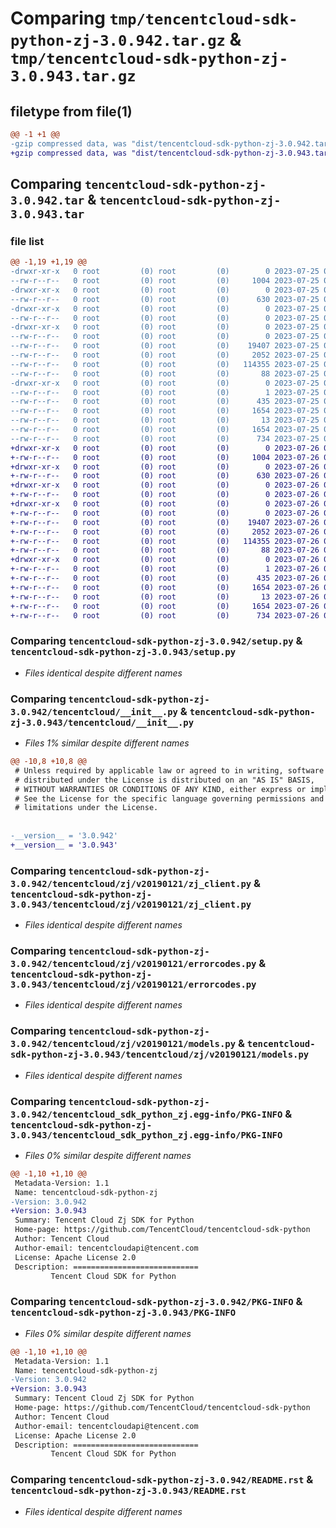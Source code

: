 # Comparing `tmp/tencentcloud-sdk-python-zj-3.0.942.tar.gz` & `tmp/tencentcloud-sdk-python-zj-3.0.943.tar.gz`

## filetype from file(1)

```diff
@@ -1 +1 @@
-gzip compressed data, was "dist/tencentcloud-sdk-python-zj-3.0.942.tar", last modified: Tue Jul 25 04:30:39 2023, max compression
+gzip compressed data, was "dist/tencentcloud-sdk-python-zj-3.0.943.tar", last modified: Wed Jul 26 00:49:09 2023, max compression
```

## Comparing `tencentcloud-sdk-python-zj-3.0.942.tar` & `tencentcloud-sdk-python-zj-3.0.943.tar`

### file list

```diff
@@ -1,19 +1,19 @@
-drwxr-xr-x   0 root         (0) root         (0)        0 2023-07-25 04:30:39.000000 tencentcloud-sdk-python-zj-3.0.942/
--rw-r--r--   0 root         (0) root         (0)     1004 2023-07-25 04:30:39.000000 tencentcloud-sdk-python-zj-3.0.942/setup.py
-drwxr-xr-x   0 root         (0) root         (0)        0 2023-07-25 04:30:39.000000 tencentcloud-sdk-python-zj-3.0.942/tencentcloud/
--rw-r--r--   0 root         (0) root         (0)      630 2023-07-25 04:30:39.000000 tencentcloud-sdk-python-zj-3.0.942/tencentcloud/__init__.py
-drwxr-xr-x   0 root         (0) root         (0)        0 2023-07-25 04:30:39.000000 tencentcloud-sdk-python-zj-3.0.942/tencentcloud/zj/
--rw-r--r--   0 root         (0) root         (0)        0 2023-07-25 04:30:39.000000 tencentcloud-sdk-python-zj-3.0.942/tencentcloud/zj/__init__.py
-drwxr-xr-x   0 root         (0) root         (0)        0 2023-07-25 04:30:39.000000 tencentcloud-sdk-python-zj-3.0.942/tencentcloud/zj/v20190121/
--rw-r--r--   0 root         (0) root         (0)        0 2023-07-25 04:30:39.000000 tencentcloud-sdk-python-zj-3.0.942/tencentcloud/zj/v20190121/__init__.py
--rw-r--r--   0 root         (0) root         (0)    19407 2023-07-25 04:30:39.000000 tencentcloud-sdk-python-zj-3.0.942/tencentcloud/zj/v20190121/zj_client.py
--rw-r--r--   0 root         (0) root         (0)     2052 2023-07-25 04:30:39.000000 tencentcloud-sdk-python-zj-3.0.942/tencentcloud/zj/v20190121/errorcodes.py
--rw-r--r--   0 root         (0) root         (0)   114355 2023-07-25 04:30:39.000000 tencentcloud-sdk-python-zj-3.0.942/tencentcloud/zj/v20190121/models.py
--rw-r--r--   0 root         (0) root         (0)       88 2023-07-25 04:30:39.000000 tencentcloud-sdk-python-zj-3.0.942/setup.cfg
-drwxr-xr-x   0 root         (0) root         (0)        0 2023-07-25 04:30:39.000000 tencentcloud-sdk-python-zj-3.0.942/tencentcloud_sdk_python_zj.egg-info/
--rw-r--r--   0 root         (0) root         (0)        1 2023-07-25 04:30:39.000000 tencentcloud-sdk-python-zj-3.0.942/tencentcloud_sdk_python_zj.egg-info/dependency_links.txt
--rw-r--r--   0 root         (0) root         (0)      435 2023-07-25 04:30:39.000000 tencentcloud-sdk-python-zj-3.0.942/tencentcloud_sdk_python_zj.egg-info/SOURCES.txt
--rw-r--r--   0 root         (0) root         (0)     1654 2023-07-25 04:30:39.000000 tencentcloud-sdk-python-zj-3.0.942/tencentcloud_sdk_python_zj.egg-info/PKG-INFO
--rw-r--r--   0 root         (0) root         (0)       13 2023-07-25 04:30:39.000000 tencentcloud-sdk-python-zj-3.0.942/tencentcloud_sdk_python_zj.egg-info/top_level.txt
--rw-r--r--   0 root         (0) root         (0)     1654 2023-07-25 04:30:39.000000 tencentcloud-sdk-python-zj-3.0.942/PKG-INFO
--rw-r--r--   0 root         (0) root         (0)      734 2023-07-25 04:30:39.000000 tencentcloud-sdk-python-zj-3.0.942/README.rst
+drwxr-xr-x   0 root         (0) root         (0)        0 2023-07-26 00:49:09.000000 tencentcloud-sdk-python-zj-3.0.943/
+-rw-r--r--   0 root         (0) root         (0)     1004 2023-07-26 00:49:09.000000 tencentcloud-sdk-python-zj-3.0.943/setup.py
+drwxr-xr-x   0 root         (0) root         (0)        0 2023-07-26 00:49:09.000000 tencentcloud-sdk-python-zj-3.0.943/tencentcloud/
+-rw-r--r--   0 root         (0) root         (0)      630 2023-07-26 00:49:09.000000 tencentcloud-sdk-python-zj-3.0.943/tencentcloud/__init__.py
+drwxr-xr-x   0 root         (0) root         (0)        0 2023-07-26 00:49:09.000000 tencentcloud-sdk-python-zj-3.0.943/tencentcloud/zj/
+-rw-r--r--   0 root         (0) root         (0)        0 2023-07-26 00:49:09.000000 tencentcloud-sdk-python-zj-3.0.943/tencentcloud/zj/__init__.py
+drwxr-xr-x   0 root         (0) root         (0)        0 2023-07-26 00:49:09.000000 tencentcloud-sdk-python-zj-3.0.943/tencentcloud/zj/v20190121/
+-rw-r--r--   0 root         (0) root         (0)        0 2023-07-26 00:49:09.000000 tencentcloud-sdk-python-zj-3.0.943/tencentcloud/zj/v20190121/__init__.py
+-rw-r--r--   0 root         (0) root         (0)    19407 2023-07-26 00:49:09.000000 tencentcloud-sdk-python-zj-3.0.943/tencentcloud/zj/v20190121/zj_client.py
+-rw-r--r--   0 root         (0) root         (0)     2052 2023-07-26 00:49:09.000000 tencentcloud-sdk-python-zj-3.0.943/tencentcloud/zj/v20190121/errorcodes.py
+-rw-r--r--   0 root         (0) root         (0)   114355 2023-07-26 00:49:09.000000 tencentcloud-sdk-python-zj-3.0.943/tencentcloud/zj/v20190121/models.py
+-rw-r--r--   0 root         (0) root         (0)       88 2023-07-26 00:49:09.000000 tencentcloud-sdk-python-zj-3.0.943/setup.cfg
+drwxr-xr-x   0 root         (0) root         (0)        0 2023-07-26 00:49:09.000000 tencentcloud-sdk-python-zj-3.0.943/tencentcloud_sdk_python_zj.egg-info/
+-rw-r--r--   0 root         (0) root         (0)        1 2023-07-26 00:49:09.000000 tencentcloud-sdk-python-zj-3.0.943/tencentcloud_sdk_python_zj.egg-info/dependency_links.txt
+-rw-r--r--   0 root         (0) root         (0)      435 2023-07-26 00:49:09.000000 tencentcloud-sdk-python-zj-3.0.943/tencentcloud_sdk_python_zj.egg-info/SOURCES.txt
+-rw-r--r--   0 root         (0) root         (0)     1654 2023-07-26 00:49:09.000000 tencentcloud-sdk-python-zj-3.0.943/tencentcloud_sdk_python_zj.egg-info/PKG-INFO
+-rw-r--r--   0 root         (0) root         (0)       13 2023-07-26 00:49:09.000000 tencentcloud-sdk-python-zj-3.0.943/tencentcloud_sdk_python_zj.egg-info/top_level.txt
+-rw-r--r--   0 root         (0) root         (0)     1654 2023-07-26 00:49:09.000000 tencentcloud-sdk-python-zj-3.0.943/PKG-INFO
+-rw-r--r--   0 root         (0) root         (0)      734 2023-07-26 00:49:09.000000 tencentcloud-sdk-python-zj-3.0.943/README.rst
```

### Comparing `tencentcloud-sdk-python-zj-3.0.942/setup.py` & `tencentcloud-sdk-python-zj-3.0.943/setup.py`

 * *Files identical despite different names*

### Comparing `tencentcloud-sdk-python-zj-3.0.942/tencentcloud/__init__.py` & `tencentcloud-sdk-python-zj-3.0.943/tencentcloud/__init__.py`

 * *Files 1% similar despite different names*

```diff
@@ -10,8 +10,8 @@
 # Unless required by applicable law or agreed to in writing, software
 # distributed under the License is distributed on an "AS IS" BASIS,
 # WITHOUT WARRANTIES OR CONDITIONS OF ANY KIND, either express or implied.
 # See the License for the specific language governing permissions and
 # limitations under the License.
 
 
-__version__ = '3.0.942'
+__version__ = '3.0.943'
```

### Comparing `tencentcloud-sdk-python-zj-3.0.942/tencentcloud/zj/v20190121/zj_client.py` & `tencentcloud-sdk-python-zj-3.0.943/tencentcloud/zj/v20190121/zj_client.py`

 * *Files identical despite different names*

### Comparing `tencentcloud-sdk-python-zj-3.0.942/tencentcloud/zj/v20190121/errorcodes.py` & `tencentcloud-sdk-python-zj-3.0.943/tencentcloud/zj/v20190121/errorcodes.py`

 * *Files identical despite different names*

### Comparing `tencentcloud-sdk-python-zj-3.0.942/tencentcloud/zj/v20190121/models.py` & `tencentcloud-sdk-python-zj-3.0.943/tencentcloud/zj/v20190121/models.py`

 * *Files identical despite different names*

### Comparing `tencentcloud-sdk-python-zj-3.0.942/tencentcloud_sdk_python_zj.egg-info/PKG-INFO` & `tencentcloud-sdk-python-zj-3.0.943/tencentcloud_sdk_python_zj.egg-info/PKG-INFO`

 * *Files 0% similar despite different names*

```diff
@@ -1,10 +1,10 @@
 Metadata-Version: 1.1
 Name: tencentcloud-sdk-python-zj
-Version: 3.0.942
+Version: 3.0.943
 Summary: Tencent Cloud Zj SDK for Python
 Home-page: https://github.com/TencentCloud/tencentcloud-sdk-python
 Author: Tencent Cloud
 Author-email: tencentcloudapi@tencent.com
 License: Apache License 2.0
 Description: ============================
         Tencent Cloud SDK for Python
```

### Comparing `tencentcloud-sdk-python-zj-3.0.942/PKG-INFO` & `tencentcloud-sdk-python-zj-3.0.943/PKG-INFO`

 * *Files 0% similar despite different names*

```diff
@@ -1,10 +1,10 @@
 Metadata-Version: 1.1
 Name: tencentcloud-sdk-python-zj
-Version: 3.0.942
+Version: 3.0.943
 Summary: Tencent Cloud Zj SDK for Python
 Home-page: https://github.com/TencentCloud/tencentcloud-sdk-python
 Author: Tencent Cloud
 Author-email: tencentcloudapi@tencent.com
 License: Apache License 2.0
 Description: ============================
         Tencent Cloud SDK for Python
```

### Comparing `tencentcloud-sdk-python-zj-3.0.942/README.rst` & `tencentcloud-sdk-python-zj-3.0.943/README.rst`

 * *Files identical despite different names*

